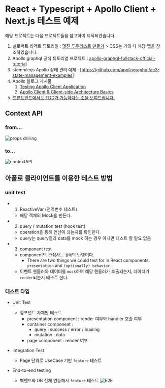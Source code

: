 # React + Typescript + Apollo Client + Next.js 테스트 예제

해당 프로젝트는 다음 프로젝트들을 참고하여 제작되었습니다.

1. 벨로퍼트 리액트 튜토리얼 : [멋진 투두리스트 만들기](https://react.vlpt.us/mashup-todolist/01-create-components.html) > CSS는 거의 다 해당 앱을 참조하였습니다.
2. Apollo graphql 공식 튜토리얼 프로젝트 : [apollo-graphql-fullstack-official-tutorial](https://github.com/stemmlerjs/fullstack-tutorial)
3. stemmlerjs Apollo 상태 관리 예제 : [https://github.com/apollographql/ac3-state-management-examples]
4. Apollo 블로그 게시물
   1. [Testing Apollo Client Application](https://www.apollographql.com/blog/frontend/introduction-to-testing/)
   2. [Apollo Client & Client-side Architecture Basics](https://www.apollographql.com/blog/apollo-client/architecture/client-side-architecture-basics/)
5. [프론트엔드에서도 TDD가 가능하다는 것을 보여드립니다.](https://github.com/CodeSoom/frontend-tdd-feconf2020/blob/todo-app/src/Item.test.jsx)

## Context API

### from...

![props drilling](https://i.imgur.com/hX8jjXG.png)

### to...

![contextAPI](https://i.imgur.com/lYiiIZF.png)

## 아폴로 클라이언트를 이용한 테스트 방법

### unit test

- 1. ReactiveVar (전역변수 테스트)
  - 해당 객체의 Mock을 만든다.
- 2. query / mutation test (hook test)
  - operation을 통해 연산이 되는지를 확인한다.
  - query는 query결과 data를 mock 하는 경우 아니면 테스트 할 필요 없음
- 3. component test
  - component의 관심사는 `상태`의 반영이다.
    - There are two things we could test for in React components: `presentation` and `(optionally) behavior.`
  - 이벤트 핸들러와 데이터를 `mock`하여 해당 핸들러가 호출되는지, 데이터가 `render`되는지 테스트 한다.

### 테스트 타입

- Unit Test

  - 컴포넌트 자체만 테스트
    - presentation component : render 여부와 handler 호출 여부
    - container component :
      - query : success / error / loading
      - mutation : data
    - page component : render 여부

- Integration Test

  - Page 단위로 UseCase 기반 `feature` 테스트

- End-to-end testing
  - 백엔드와 DB 전체 연동해서 `feature` 테스트
    ![E2E](https://wp.apollographql.com/wp-content/uploads/2021/04/end-to-end_test.png)
